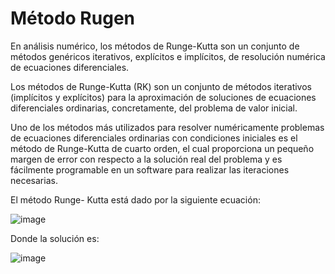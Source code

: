 # Método Rugen

En análisis numérico, los métodos de Runge-Kutta son un conjunto de métodos genéricos iterativos, explícitos e implícitos, de resolución numérica de ecuaciones diferenciales. 

Los métodos de Runge-Kutta (RK) son un conjunto de métodos iterativos (implícitos y explícitos) para la aproximación de soluciones de ecuaciones diferenciales ordinarias, concretamente, del problema de valor inicial.

Uno de los métodos más utilizados para resolver numéricamente problemas de ecuaciones diferenciales ordinarias con condiciones iniciales es el método de Runge-Kutta de cuarto orden, el cual proporciona un pequeño margen de error con respecto a la solución real del problema y es fácilmente programable en un software para realizar las iteraciones necesarias.

El método Runge- Kutta está dado por la siguiente ecuación:

![image](https://github.com/22030130/Numerical-Methods-/assets/147437999/a88f61a4-a8a6-4be4-87fe-70ea4cdb55c7)

Donde la solución es:

![image](https://github.com/22030130/Numerical-Methods-/assets/147437999/ad38e521-1c87-4537-b5dd-787d672cd6e1)

